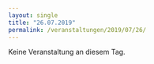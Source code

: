 ```yaml
---
layout: single
title: "26.07.2019"
permalink: /veranstaltungen/2019/07/26/
---
```


Keine Veranstaltung an diesem Tag.
